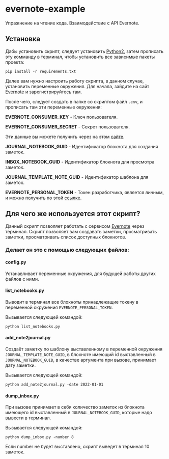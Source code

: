 # evernote-example
Упражнение на чтение кода. Взаимодействие с API Evernote.

## Установка
Дабы установить скрипт, следует установить [Python2](https://www.python.org/downloads/release/python-2717/), затем прописать эту комманду в терминал, чтобы установить все зависимые пакеты проекта:

```pip install -r requirements.txt```

Далее вам нужно настроить работу скрипта, в данном случае, установить переменные окружения. Для начала, зайдите на сайт [Evernote](https://sandbox.evernote.com/Registration.action) и зарегистрируйтесь там.

После чего, следует создать в папке со скриптом файл ```.env```, и прописать там эти переменные окружения:

**EVERNOTE_CONSUMER_KEY** - Ключ пользователя.

**EVERNOTE_CONSUMER_SECRET** - Секрет пользователя.

Эти данные вы можете получить через на этом [сайте](https://dev.evernote.com/doc/articles/authentication.php).

**JOURNAL_NOTEBOOK_GUID** - Идентификатор блокнота для создания заметок.

**INBOX_NOTEBOOK_GUID** - Идентификатор блокнота для просмотра заметок.

**JOURNAL_TEMPLATE_NOTE_GUID** - Идентификатор шаблона для заметок.

**EVERNOTE_PERSONAL_TOKEN** - Токен разработчика, является личным, и можно получить по этой [ссылке](https://sandbox.evernote.com/Login.action).

## Для чего же используется этот скрипт?

Данный скрипт позволяет работать с сервисом [Evernote](https://evernote.com/intl/ru) через терминал. Скрипт позволяет вам создавать заметки, просматривать заметки, просматривать список доступных блокнотов.

### Делает он это с помощью следующих файлов:

#### config.py

Устанавливает переменные окружения, для будущей работы других файлов с ними.

#### list_notebooks.py

Выводит в терминал все блокноты принадлежащие токену в переменной окружения ```EVERNOTE_PERSONAL_TOKEN```.

Вызывается следующей командой:

```python list_notebooks.py```

#### add_note2journal.py

Создаёт заметку по шаблону выставленному в переменной окружения ```JOURNAL_TEMPLATE_NOTE_GUID```, в блокноте имеющий id выставленный в ```JOURNAL_NOTEBOOK_GUID```, в качестве аргумента при вызове, принимает дату заметки.

Вызывается следующей командой:

```python add_note2journal.py -date 2022-01-01```

#### dump_inbox.py

При вызове принимает в себя количество заметок из блокнота имеющего id выставленный в ```JOURNAL_NOTEBOOK_GUID```, которые надо вывести в терминал. 

Вызывается следующей командой:

```python dump_inbox.py -number 8```

Если number не будет выставлено, скрипт выведет в терминал 10 заметок.
